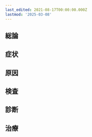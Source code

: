 ```yaml
---
last_edited: 2021-08-17T00:00:00.000Z
lastmod: '2025-03-08'
---
```





## 総論

## 症状

## 原因

## 検査

## 診断

## 治療
